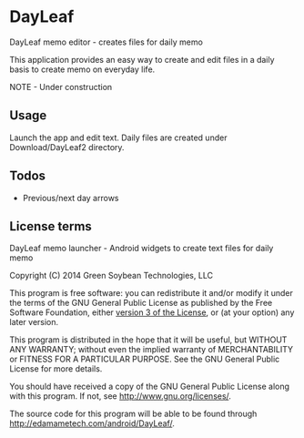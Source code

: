 DayLeaf
=======

DayLeaf memo editor - creates files for daily memo

This application provides an easy way to create and edit
files in a daily basis to create memo on everyday life.

NOTE - Under construction

Usage
-----
Launch the app and edit text.
Daily files are created under Download/DayLeaf2 directory.

Todos
-----
- Previous/next day arrows

License terms
-------------
DayLeaf memo launcher - Android widgets to create text files for
daily memo

Copyright (C) 2014 Green Soybean Technologies, LLC
<edamametech at gmail.com>

This program is free software: you can redistribute it and/or
modify it under the terms of the GNU General Public License as
published by the Free Software Foundation, either [version 3 of
the License](http://edamametech.com/gpl-3.0-standalone.html), or
(at your option) any later version.

This program is distributed in the hope that it will be useful,
but WITHOUT ANY WARRANTY; without even the implied warranty of
MERCHANTABILITY or FITNESS FOR A PARTICULAR PURPOSE. See the GNU
General Public License for more details.

You should have received a copy of the GNU General Public License
along with this program. If not, see
<http://www.gnu.org/licenses/>.

The source code for this program will be able to be found through
<http://edamametech.com/android/DayLeaf/>.
